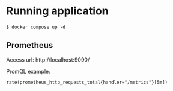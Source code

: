 # Running application

```
$ docker compose up -d
```

## Prometheus

Access url:
http://localhost:9090/

PromQL example:
```
rate(prometheus_http_requests_total{handler="/metrics"}[5m])
```